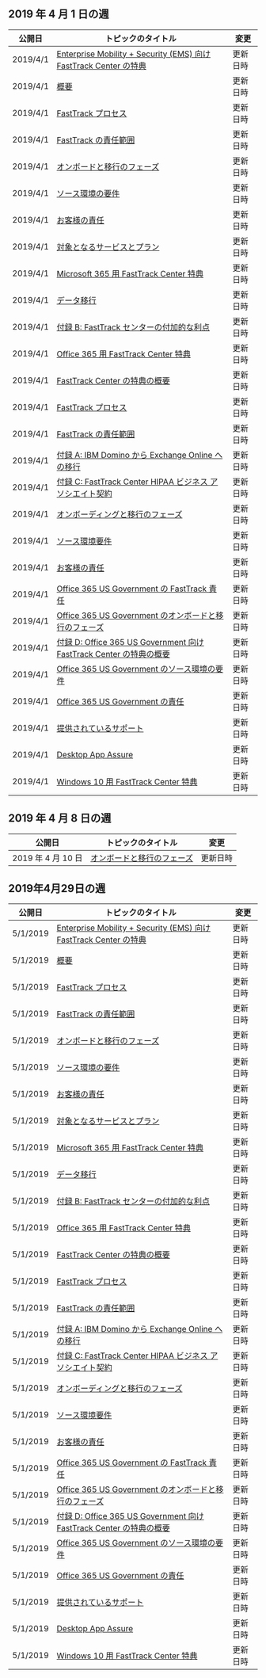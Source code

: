 <!-- This file is generated automatically each week. Changes made to this file will be overwritten.-->




## <a name="week-of-april-01-2019"></a>2019 年 4 月 1 日の週


| 公開日 |トピックのタイトル | 変更 |
|------|------------|--------|
| 2019/4/1 | [Enterprise Mobility + Security (EMS) 向け FastTrack Center の特典](/FastTrack/ems-fasttrack-benefit-for-ems) | 更新日時 |
| 2019/4/1 | [概要](/FastTrack/ems-fasttrack-benefit-overview) | 更新日時 |
| 2019/4/1 | [FastTrack プロセス](/FastTrack/ems-fasttrack-process) | 更新日時 |
| 2019/4/1 | [FastTrack の責任範囲](/FastTrack/ems-fasttrack-responsibilities) | 更新日時 |
| 2019/4/1 | [オンボードと移行のフェーズ](/FastTrack/ems-onboarding-phases) | 更新日時 |
| 2019/4/1 | [ソース環境の要件](/FastTrack/ems-source-environment-expectations) | 更新日時 |
| 2019/4/1 | [お客様の責任](/FastTrack/ems-your-responsibilities) | 更新日時 |
| 2019/4/1 | [対象となるサービスとプラン](/FastTrack/m365-eligible-services-and-plans) | 更新日時 |
| 2019/4/1 | [Microsoft 365 用 FastTrack Center 特典](/FastTrack/m365-fasttrack-benefit-overview) | 更新日時 |
| 2019/4/1 | [データ移行](/FastTrack/o365-data-migration) | 更新日時 |
| 2019/4/1 | [付録 B: FastTrack センターの付加的な利点](/FastTrack/o365-fasttrack-additional-benefits) | 更新日時 |
| 2019/4/1 | [Office 365 用 FastTrack Center 特典](/FastTrack/o365-fasttrack-benefit-for-office-365) | 更新日時 |
| 2019/4/1 | [FastTrack Center の特典の概要](/FastTrack/o365-fasttrack-benefit-overview) | 更新日時 |
| 2019/4/1 | [FastTrack プロセス](/FastTrack/o365-fasttrack-process) | 更新日時 |
| 2019/4/1 | [FastTrack の責任範囲](/FastTrack/o365-fasttrack-responsibilities) | 更新日時 |
| 2019/4/1 | [付録 A: IBM Domino から Exchange Online への移行](/FastTrack/o365-from-ibm-domino-to-exchange-online) | 更新日時 |
| 2019/4/1 | [付録 C: FastTrack Center HIPAA ビジネス アソシエイト契約](/FastTrack/o365-hipaa-business-associate-agreement) | 更新日時 |
| 2019/4/1 | [オンボーディングと移行のフェーズ](/FastTrack/o365-onboarding-and-migration) | 更新日時 |
| 2019/4/1 | [ソース環境要件](/FastTrack/o365-source-environment-expectations) | 更新日時 |
| 2019/4/1 | [お客様の責任](/FastTrack/o365-your-responsibilities) | 更新日時 |
| 2019/4/1 | [Office 365 US Government の FastTrack 責任](/FastTrack/us-gov-appendix-fasttrack-responsibilities) | 更新日時 |
| 2019/4/1 | [Office 365 US Government のオンボードと移行のフェーズ](/FastTrack/us-gov-appendix-onboarding-and-migration) | 更新日時 |
| 2019/4/1 | [付録 D: Office 365 US Government 向け FastTrack Center の特典の概要](/FastTrack/us-gov-appendix-overview) | 更新日時 |
| 2019/4/1 | [Office 365 US Government のソース環境の要件](/FastTrack/us-gov-appendix-source-environment-expectations) | 更新日時 |
| 2019/4/1 | [Office 365 US Government の責任](/FastTrack/us-gov-appendix-your-responsibilities) | 更新日時 |
| 2019/4/1 | [提供されているサポート](/FastTrack/win-10-daa-assistance-offered) | 更新日時 |
| 2019/4/1 | [Desktop App Assure](/FastTrack/win-10-desktop-app-assure) | 更新日時 |
| 2019/4/1 | [Windows 10 用 FastTrack Center 特典](/FastTrack/win-10-fasttrack-benefit-for-windows-10) | 更新日時 |


## <a name="week-of-april-08-2019"></a>2019 年 4 月 8 日の週


| 公開日 |トピックのタイトル | 変更 |
|------|------------|--------|
| 2019 年 4 月 10 日 | [オンボードと移行のフェーズ](/FastTrack/ems-onboarding-phases) | 更新日時 |


## <a name="week-of-april-29-2019"></a>2019年4月29日の週


| 公開日 |トピックのタイトル | 変更 |
|------|------------|--------|
| 5/1/2019 | [Enterprise Mobility + Security (EMS) 向け FastTrack Center の特典](/FastTrack/ems-fasttrack-benefit-for-ems) | 更新日時 |
| 5/1/2019 | [概要](/FastTrack/ems-fasttrack-benefit-overview) | 更新日時 |
| 5/1/2019 | [FastTrack プロセス](/FastTrack/ems-fasttrack-process) | 更新日時 |
| 5/1/2019 | [FastTrack の責任範囲](/FastTrack/ems-fasttrack-responsibilities) | 更新日時 |
| 5/1/2019 | [オンボードと移行のフェーズ](/FastTrack/ems-onboarding-phases) | 更新日時 |
| 5/1/2019 | [ソース環境の要件](/FastTrack/ems-source-environment-expectations) | 更新日時 |
| 5/1/2019 | [お客様の責任](/FastTrack/ems-your-responsibilities) | 更新日時 |
| 5/1/2019 | [対象となるサービスとプラン](/FastTrack/m365-eligible-services-and-plans) | 更新日時 |
| 5/1/2019 | [Microsoft 365 用 FastTrack Center 特典](/FastTrack/m365-fasttrack-benefit-overview) | 更新日時 |
| 5/1/2019 | [データ移行](/FastTrack/o365-data-migration) | 更新日時 |
| 5/1/2019 | [付録 B: FastTrack センターの付加的な利点](/FastTrack/o365-fasttrack-additional-benefits) | 更新日時 |
| 5/1/2019 | [Office 365 用 FastTrack Center 特典](/FastTrack/o365-fasttrack-benefit-for-office-365) | 更新日時 |
| 5/1/2019 | [FastTrack Center の特典の概要](/FastTrack/o365-fasttrack-benefit-overview) | 更新日時 |
| 5/1/2019 | [FastTrack プロセス](/FastTrack/o365-fasttrack-process) | 更新日時 |
| 5/1/2019 | [FastTrack の責任範囲](/FastTrack/o365-fasttrack-responsibilities) | 更新日時 |
| 5/1/2019 | [付録 A: IBM Domino から Exchange Online への移行](/FastTrack/o365-from-ibm-domino-to-exchange-online) | 更新日時 |
| 5/1/2019 | [付録 C: FastTrack Center HIPAA ビジネス アソシエイト契約](/FastTrack/o365-hipaa-business-associate-agreement) | 更新日時 |
| 5/1/2019 | [オンボーディングと移行のフェーズ](/FastTrack/o365-onboarding-and-migration) | 更新日時 |
| 5/1/2019 | [ソース環境要件](/FastTrack/o365-source-environment-expectations) | 更新日時 |
| 5/1/2019 | [お客様の責任](/FastTrack/o365-your-responsibilities) | 更新日時 |
| 5/1/2019 | [Office 365 US Government の FastTrack 責任](/FastTrack/us-gov-appendix-fasttrack-responsibilities) | 更新日時 |
| 5/1/2019 | [Office 365 US Government のオンボードと移行のフェーズ](/FastTrack/us-gov-appendix-onboarding-and-migration) | 更新日時 |
| 5/1/2019 | [付録 D: Office 365 US Government 向け FastTrack Center の特典の概要](/FastTrack/us-gov-appendix-overview) | 更新日時 |
| 5/1/2019 | [Office 365 US Government のソース環境の要件](/FastTrack/us-gov-appendix-source-environment-expectations) | 更新日時 |
| 5/1/2019 | [Office 365 US Government の責任](/FastTrack/us-gov-appendix-your-responsibilities) | 更新日時 |
| 5/1/2019 | [提供されているサポート](/FastTrack/win-10-daa-assistance-offered) | 更新日時 |
| 5/1/2019 | [Desktop App Assure](/FastTrack/win-10-desktop-app-assure) | 更新日時 |
| 5/1/2019 | [Windows 10 用 FastTrack Center 特典](/FastTrack/win-10-fasttrack-benefit-for-windows-10) | 更新日時 |
